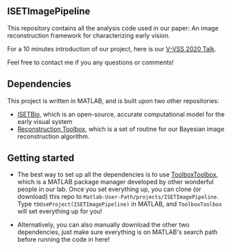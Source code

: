 ## ISETImagePipeline
This repository contains all the analysis code used in our paper: An image reconstruction framework for characterizing early vision.  

For a 10 minutes introduction of our project, here is our [V-VSS 2020 Talk](https://youtu.be/d5qI0FNCAv4).  

Feel free to contact me if you any questions or comments!

## Dependencies
This project is written in MATLAB, and is built upon two other repositories: 
- [ISETBio](https://github.com/isetbio/isetbio), which is an open-source, accurate computational model for the early visual system
- [Reconstruction Toolbox](https://github.com/isetbio/ISETPipelineToolbox), which is a set of routine for our Bayesian image reconstruction algorithm.

## Getting started
- The best way to set up all the dependencies is to use [ToolboxToolbox](https://github.com/ToolboxHub/ToolboxToolbox), which is a MATLAB package manager developed by other wonderful people in our lab. Once you set everything up, you can clone (or download) this repo to `Matlab-User-Path/projects/ISETImagePipeline`. Type `tbUseProject(ISETImagePipeline)` in MATLAB, and `ToolboxToolbox` will set everything up for you!

- Alternatively, you can also manually download the other two dependencies, just make sure everything is on MATLAB's search path before running the code in here!